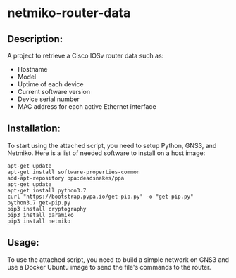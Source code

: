 # netmiko-router-data

## Description: 
A project to retrieve a Cisco IOSv router data such as:
- Hostname
- Model
- Uptime of each device
- Current software version
- Device serial number
- MAC address for each active Ethernet interface

## Installation:
To start using the attached script, you need to setup Python, GNS3, and Netmiko. Here is a list of needed software to install on a host image:


```
apt-get update
apt-get install software-properties-common
add-apt-repository ppa:deadsnakes/ppa
apt-get update
apt-get install python3.7
curl "https://bootstrap.pypa.io/get-pip.py" -o "get-pip.py"
python3.7 get-pip.py
pip3 install cryptography
pip3 install paramiko
pip3 install netmiko
```

## Usage: 
To use the attached script, you need to build a simple network on GNS3 and use a Docker Ubuntu image to send the file's commands to the router.
